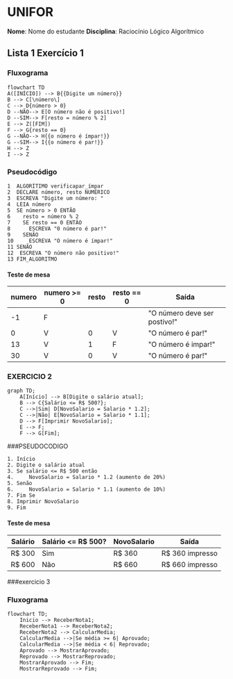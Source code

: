 
# UNIFOR

**Nome**: Nome do estudante
**Disciplina**: Raciocínio Lógico Algorítmico

## Lista 1 Exercício 1
### Fluxograma
```mermaid
flowchart TD
A([INÍCIO]) --> B{{Digite um número}}
B --> C[\número\]
C --> D{número > 0}
D --NÃO--> E[O número não é positivo!]
D --SIM--> F[resto = número % 2]
E --> Z([FIM])
F --> G{resto == 0}
G --NÃO--> H{{o número é ímpar!}}
G --SIM--> I{{o número é par!}}
H --> Z
I --> Z
```

### Pseudocódigo
```
1  ALGORÍTIMO verificapar_ímpar
2  DECLARE número, resto NUMÉRICO
3  ESCREVA "Digite um número: "
4  LEIA número
5  SE número > 0 ENTÃO
6    resto = número % 2
7    SE resto == 0 ENTÂO
8      ESCREVA "0 número é par!"
9    SENÃO
10     ESCREVA "O número é ímpar!"
11 SENÃO
12  ESCREVA "O número não positivo!"
13 FIM_ALGORITMO
```
#### Teste de mesa
| numero | numero >= 0 | resto | resto == 0 | Saída |
| -- | -- | -- | -- | -- | 
| -1 | F |   |   | "O número deve ser postivo!" |
| 0  | V | 0 | V | "O número é par!" |
| 13 | V | 1 | F | "O número é impar!" |
| 30 | V | 0 | V | "O número é par!" |

### EXERCICIO 2
```mermaid
graph TD;
    A[Início] --> B[Digite o salário atual];
    B --> C{Salário <= R$ 500?};
    C -->|Sim| D[NovoSalario = Salario * 1.2];
    C -->|Não| E[NovoSalario = Salario * 1.1];
    D --> F[Imprimir NovoSalario];
    E --> F;
    F --> G[Fim];

```
###PSEUDOCODIGO
```
1. Início
2. Digite o salário atual
3. Se salário <= R$ 500 então
4.     NovoSalario = Salario * 1.2 (aumento de 20%)
5. Senão
6.     NovoSalario = Salario * 1.1 (aumento de 10%)
7. Fim Se
8. Imprimir NovoSalario
9. Fim
```

#### Teste de mesa
| Salário | Salário <= R$ 500? | NovoSalario | Saída |
| ------- | ------------------- | ----------- | ----- |
| R$ 300  | Sim                 | R$ 360      | R$ 360 impresso |
| R$ 600  | Não                 | R$ 660      | R$ 660 impresso |

###exercicio 3
### Fluxograma
```mermaid
flowchart TD;
    Inicio --> ReceberNota1;
    ReceberNota1 --> ReceberNota2;
    ReceberNota2 --> CalcularMedia;
    CalcularMedia -->|Se média >= 6| Aprovado;
    CalcularMedia -->|Se média < 6| Reprovado;
    Aprovado --> MostrarAprovado;
    Reprovado --> MostrarReprovado;
    MostrarAprovado --> Fim;
    MostrarReprovado --> Fim;
```


